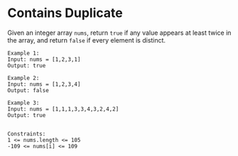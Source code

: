 # Contains Duplicate
Given an integer array `nums`, return `true` if any value appears at least twice in the array, and return `false` if every element is distinct.

 
```
Example 1:
Input: nums = [1,2,3,1]
Output: true

Example 2:
Input: nums = [1,2,3,4]
Output: false

Example 3:
Input: nums = [1,1,1,3,3,4,3,2,4,2]
Output: true
 

Constraints:
1 <= nums.length <= 105
-109 <= nums[i] <= 109
```